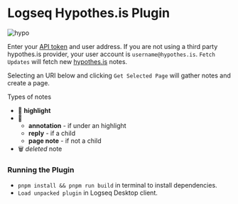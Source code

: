 # Logseq Hypothes.is Plugin
![hypo](https://user-images.githubusercontent.com/80478/130854045-ac8c603f-0e07-4531-b195-c15833475052.jpg)

Enter your [API token](https://hypothes.is/account/developer) and user address. If you are not using a third party hypothes.is provider, your user account is `username@hypothes.is`. `Fetch Updates` will fetch new [hypothes.is](https://web.hypothes.is/) notes.

Selecting an URI below and clicking `Get Selected Page` will gather notes and create a page.

Types of notes

- 📌 **highlight**
- 📝
  - **annotation** - if under an highlight
  - **reply** - if a child
  - **page note** - if not a child
- 🗑️ *deleted* note

### Running the Plugin

- `pnpm install && pnpm run build` in terminal to install dependencies.
- `Load unpacked plugin` in Logseq Desktop client.
